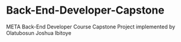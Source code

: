 # Back-End-Developer-Capstone
META Back-End Developer Course Capstone Project implemented by Olatubosun Joshua Ibitoye

